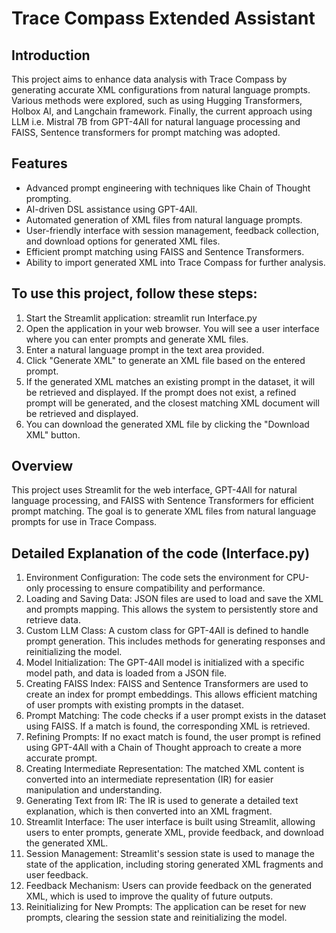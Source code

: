 # Trace Compass Extended Assistant

## Introduction
This project aims to enhance data analysis with Trace Compass by generating accurate XML configurations from natural language prompts. Various methods were explored, such as using Hugging Transformers, Holbox AI, and Langchain framework. Finally, the current approach using LLM i.e. Mistral 7B from GPT-4All for natural language processing and FAISS, Sentence transformers for prompt matching was adopted.

## Features
- Advanced prompt engineering with techniques like Chain of Thought prompting.
- AI-driven DSL assistance using GPT-4All.
- Automated generation of XML files from natural language prompts.
- User-friendly interface with session management, feedback collection, and download options for generated XML files.
- Efficient prompt matching using FAISS and Sentence Transformers.
- Ability to import generated XML into Trace Compass for further analysis.

## To use this project, follow these steps:
1. Start the Streamlit application: streamlit run Interface.py
2. Open the application in your web browser. You will see a user interface where you can enter prompts and generate XML files.
3. Enter a natural language prompt in the text area provided.
4. Click "Generate XML" to generate an XML file based on the entered prompt.
5. If the generated XML matches an existing prompt in the dataset, it will be retrieved and displayed. If the prompt does not exist, a refined prompt will be generated, and the closest matching XML document will be retrieved and displayed.
6. You can download the generated XML file by clicking the "Download XML" button.

## Overview
This project uses Streamlit for the web interface, GPT-4All for natural language processing, and FAISS with Sentence Transformers for efficient prompt matching. The goal is to generate XML files from natural language prompts for use in Trace Compass.

## Detailed Explanation of the code (Interface.py)
1. Environment Configuration: The code sets the environment for CPU-only processing to ensure compatibility and performance.
2. Loading and Saving Data: JSON files are used to load and save the XML and prompts mapping. This allows the system to persistently store and retrieve data.
3. Custom LLM Class: A custom class for GPT-4All is defined to handle prompt generation. This includes methods for generating responses and reinitializing the model.
4. Model Initialization: The GPT-4All model is initialized with a specific model path, and data is loaded from a JSON file.
5. Creating FAISS Index: FAISS and Sentence Transformers are used to create an index for prompt embeddings. This allows efficient matching of user prompts with existing prompts in the dataset.
6. Prompt Matching: The code checks if a user prompt exists in the dataset using FAISS. If a match is found, the corresponding XML is retrieved.
7. Refining Prompts: If no exact match is found, the user prompt is refined using GPT-4All with a Chain of Thought approach to create a more accurate prompt.
8. Creating Intermediate Representation: The matched XML content is converted into an intermediate representation (IR) for easier manipulation and understanding.
9. Generating Text from IR: The IR is used to generate a detailed text explanation, which is then converted into an XML fragment.
10. Streamlit Interface: The user interface is built using Streamlit, allowing users to enter prompts, generate XML, provide feedback, and download the generated XML.
11. Session Management: Streamlit's session state is used to manage the state of the application, including storing generated XML fragments and user feedback.
12. Feedback Mechanism: Users can provide feedback on the generated XML, which is used to improve the quality of future outputs.
13. Reinitializing for New Prompts: The application can be reset for new prompts, clearing the session state and reinitializing the model.


